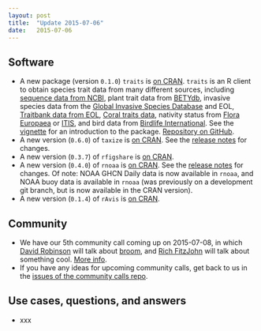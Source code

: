 ```yaml
---
layout: post
title:  "Update 2015-07-06"
date:   2015-07-06
---
```


## Software

* A new package (version `0.1.0`) `traits` is [on CRAN](http://cran.rstudio.com/web/packages/traits/). `traits` is an R client to obtain species trait data from many different sources, including [sequence data from NCBI](http://www.ncbi.nlm.nih.gov/nucleotide), plant trait data from [BETYdb](https://www.betydb.org/), invasive species data from the [Global Invasive Species Database](http://www.issg.org/database/welcome/) and EOL, [Traitbank data from EOL](http://eol.org/info/516), [Coral traits data](http://coraltraits.org), nativity status from [Flora Europaea](http://rbg-web2.rbge.org.uk/FE/fe.html) or [ITIS](http://www.itis.gov/), and bird data from [Birdlife International](http://www.birdlife.org/). See the [vignette](http://cran.rstudio.com/web/packages/traits/vignettes/traits_intro.html) for an introduction to the package. [Repository on GitHub](https://github.com/ropensci/traits).
* A new version (`0.6.0`) of `taxize` is [on CRAN](http://cran.rstudio.com/web/packages/taxize/). See the [release notes](https://github.com/ropensci/taxize/releases/tag/v0.6.0) for changes.
* A new version (`0.3.7`) of `rfigshare` is [on CRAN](http://cran.rstudio.com/web/packages/rfigshare/).
* A new version (`0.4.0`) of `rnoaa` is [on CRAN](http://cran.rstudio.com/web/packages/RNeXML/). See the [release notes](https://github.com/ropensci/rnoaa/releases/tag/v0.4.0) for changes. Of note: NOAA GHCN Daily data is now available in `rnoaa`, and NOAA buoy data is available in `rnoaa` (was previously on a development git branch, but is now available in the CRAN version). 
* A new version (`0.1.4`) of `rAvis` is [on CRAN](http://cran.rstudio.com/web/packages/rAvis/).

## Community

* We have our 5th community call coming up on 2015-07-08, in which [David Robinson](http://varianceexplained.org/) will talk about [broom](https://github.com/dgrtwo/broom), and [Rich FitzJohn](http://richfitz.github.io/) will talk about something cool. [More info](https://github.com/ropensci/commcalls/issues/5).
* If you have any ideas for upcoming community calls, get back to us in the [issues of the community calls repo](https://github.com/ropensci/commcalls/issues).

## Use cases, questions, and answers

* xxx
